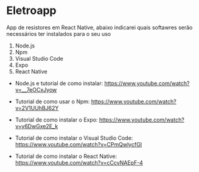 # Eletroapp
 App de resistores em React Native, abaixo indicarei quais softawres serão necessários ter instalados para o seu uso

1. Node.js
2. Npm
3. Visual Studio Code
4. Expo
5. React Native


* Node.js e tutorial de como instalar: https://www.youtube.com/watch?v=__7eOCxJyow

* Tutorial de como usar o Npm: https://www.youtube.com/watch?v=2V1UUhBJ62Y

* Tutorial de como instalar o Expo: https://www.youtube.com/watch?v=y6DwGxe2E_k

* Tutorial de como instalar o Visual Studio Code: https://www.youtube.com/watch?v=CPmQwlycfGI

* Tutorial de como instalar o React Native: https://www.youtube.com/watch?v=cCcvNAEpF-4
